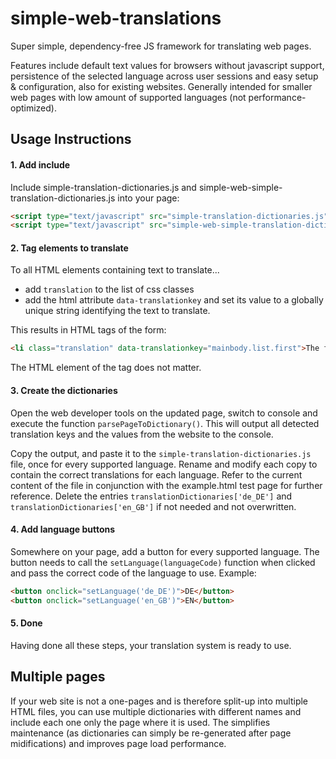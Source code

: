 # simple-web-translations

Super simple, dependency-free JS framework for translating web pages.

Features include default text values for browsers without javascript support, persistence of the selected language across user sessions and easy setup & configuration, also for existing websites.
Generally intended for smaller web pages with low amount of supported languages (not performance-optimized).

## Usage Instructions

#### 1. Add include
Include simple-translation-dictionaries.js and simple-web-simple-translation-dictionaries.js into your page:
```html
<script type="text/javascript" src="simple-translation-dictionaries.js"></script>
<script type="text/javascript" src="simple-web-simple-translation-dictionaries.js"></script>
```

#### 2. Tag elements to translate
To all HTML elements containing text to translate...
- add ``translation`` to the list of css classes
- add the html attribute ``data-translationkey`` and set its value to a globally unique string identifying the text to translate.

This results in HTML tags of the form:
```html
<li class="translation" data-translationkey="mainbody.list.first">The first item in your list</li>
```
The HTML element of the tag does not matter.

#### 3. Create the dictionaries
Open the web developer tools on the updated page, switch to console and execute the function ``parsePageToDictionary()``.
This will output all detected translation keys and the values from the website to the console.

Copy the output, and paste it to the ``simple-translation-dictionaries.js`` file, once for every supported language.
Rename and modify each copy to contain the correct translations for each language.
Refer to the current content of the file in conjunction with the example.html test page for further reference.
Delete the entries ``translationDictionaries['de_DE']`` and ``translationDictionaries['en_GB']`` if not needed and not overwritten.

#### 4. Add language buttons
Somewhere on your page, add a button for every supported language.
The button needs to call the ``setLanguage(languageCode)`` function when clicked and pass the correct code of the language to use.
Example:
````html
<button onclick="setLanguage('de_DE')">DE</button>
<button onclick="setLanguage('en_GB')">EN</button>
````

#### 5. Done
Having done all these steps, your translation system is ready to use.

## Multiple pages

If your web site is not a one-pages and is therefore split-up into multiple HTML files, you can use multiple dictionaries with different names and include each one only the page where it is used.
The simplifies maintenance (as dictionaries can simply be re-generated after page midifications) and improves page load performance. 
